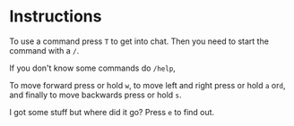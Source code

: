 # Instructions

To use a command press `T` to get into chat. Then you need to start the command with a `/`.

If you don't know some commands do `/help`,

To move forward press or hold `w`, to move left and right press or hold `a` or`d`, and finally to move backwards press or hold `s`.

I got some stuff but where did it go? Press `e` to find out.
